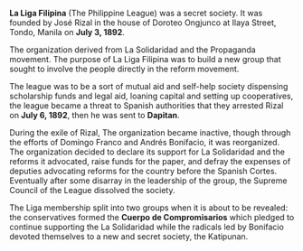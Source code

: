 **La Liga Filipina** (The Philippine League)
was a secret society. It was founded by José Rizal in the house of Doroteo Ongjunco at Ilaya Street, Tondo, Manila on **July 3, 1892**.

The organization derived from La Solidaridad and the Propaganda movement. The purpose of La Liga Filipina was to build a new group that sought to involve the people directly in the reform movement.

The league was to be a sort of mutual aid and self-help society dispensing scholarship funds and legal aid, loaning capital and setting up cooperatives, the league became a threat to Spanish authorities that they arrested Rizal on **July 6, 1892**, then he was sent to **Dapitan**.

During the exile of Rizal, The organization became inactive, though through the efforts of Domingo Franco and Andrés Bonifacio, it was reorganized. The organization decided to declare its support for La Solidaridad and the reforms it advocated, raise funds for the paper, and defray the expenses of deputies advocating reforms for the country before the Spanish Cortes. Eventually after some disarray in the leadership of the group, the Supreme Council of the League dissolved the society.

The Liga membership split into two groups when it is about to be revealed: the conservatives formed the **Cuerpo de Compromisarios** which pledged to continue supporting the La Solidaridad while the radicals led by Bonifacio devoted themselves to a new and secret society, the Katipunan.